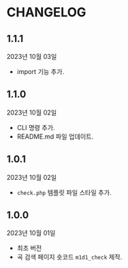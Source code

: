 # CHANGELOG

## 1.1.1

2023년 10월 03일

- import 기능 추가.


## 1.1.0

2023년 10월 02일

- CLI 명령 추가.
- README.md 파일 업데이트.

## 1.0.1

2023년 10월 02일

- `check.php` 템플릿 파일 스타일 추가.

## 1.0.0

2023년 10월 01일

- 최초 버전
- 곡 검색 페이지 숏코드 `m1d1_check` 제작.
